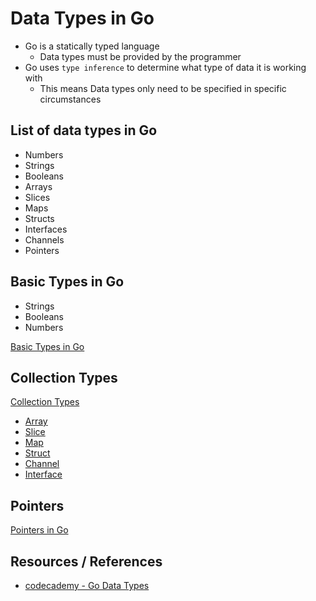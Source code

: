 # Data Types in Go

- Go is a statically typed language
  - Data types must be provided by the programmer
- Go uses `type inference` to determine what type of data it is working with
  - This means Data types only need to be specified in specific circumstances

## List of data types in Go

- Numbers
- Strings
- Booleans
- Arrays
- Slices
- Maps
- Structs
- Interfaces
- Channels
- Pointers

## Basic Types in Go

- Strings
- Booleans
- Numbers

[Basic Types in Go](go_data-types_basic.md)

## Collection Types

[Collection Types](go_data-types_collections.md)

- [Array](go_data-types_arrays.md)
- [Slice](go_data-types_slices.md)
- [Map](go_data-types_maps.md)
- [Struct](go_data-types_structs.md)
- [Channel](go_data-types_channels.md)
- [Interface](go_data-types_interfaces.md)

## Pointers

[Pointers in Go](go_data-types_pointers.md)

## Resources / References

- [codecademy - Go Data Types](https://www.codecademy.com/resources/docs/go/data-types)
